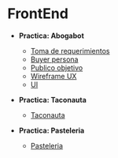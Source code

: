 # FrontEnd
 
 - **Practica: Abogabot**
 
   - [Toma de requerimientos](/01-INTRO/Requerimientos.md)
   - [Buyer persona](/01-INTRO/BuyerPersona.md)
   - [Publico objetivo](/01-INTRO/PublicoObjetivo.md)
   - [Wireframe UX](/01-INTRO/wireframes.pdf)
   - [UI](/01-INTRO/UI.pdf)


 - **Practica: Taconauta**
 
   - [Taconauta](/02-HTML/practicas/Taconauta)

 - **Practica: Pasteleria**
 
   - [Pasteleria](/02-HTML/practicas/Pasteleria)

